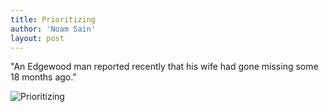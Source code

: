 ```yaml
---
title: Prioritizing
author: 'Noam Sain'
layout: post
---
```


"An Edgewood man reported recently that his wife had gone missing some 18 months ago."

![Prioritizing](https://4.bp.blogspot.com/_8aN4krk1nsk/TEBTIEspCHI/AAAAAAAAAaY/9P2zYoRzvA0/s1600/20100202-20.jpg "Prioritizing")

